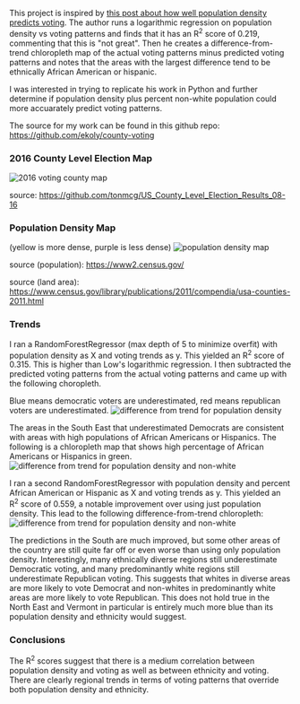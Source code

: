 This project is inspired by [this post about how well population density predicts voting](https://observablehq.com/@jake-low/how-well-does-population-density-predict-u-s-voting-outcome).
The author runs a logarithmic regression on population density vs voting patterns and finds that it
has an R<sup>2</sup> score of 0.219, commenting that this is "not great". Then he creates a difference-from-trend
chloropleth map of the actual voting patterns minus predicted voting patterns and notes that the areas with the largest
difference tend to be ethnically African American or hispanic.

I was interested in trying to replicate his work in Python and further determine if population density plus percent non-white population
could more accuarately predict voting patterns.

The source for my work can be found in this github repo: https://github.com/ekoly/county-voting

### 2016 County Level Election Map
![2016 voting county map](https://stromsy.nfshost.com/content/voting_df.png)

source: https://github.com/tonmcg/US_County_Level_Election_Results_08-16

### Population Density Map
(yellow is more dense, purple is less dense)
![population density map](https://stromsy.nfshost.com/content/dens_df.png)

source (population): https://www2.census.gov/

source (land area): https://www.census.gov/library/publications/2011/compendia/usa-counties-2011.html

### Trends
I ran a RandomForestRegressor (max depth of 5 to minimize overfit) with population density as X and voting trends as y. This yielded an R<sup>2</sup> score of 0.315.
This is higher than Low's logarithmic regression. I then subtracted the predicted voting patterns
from the actual voting patterns and came up with the following choropleth.

Blue means democratic voters are underestimated, red means republican voters are underestimated.
![difference from trend for population density](https://stromsy.nfshost.com/content/diff_df1.png)

The areas in the South East that underestimated Democrats are consistent with areas with high populations of African Americans or Hispanics.
The following is a chloropleth map that shows high percentage of African Americans or
Hispanics in green.
![difference from trend for population density and non-white](https://stromsy.nfshost.com/content/minorities.png)

I ran a second RandomForestRegressor with population density and percent African American or Hispanic as X and voting trends as y.
This yielded an R<sup>2</sup> score of 0.559, a notable improvement over using just population density. This lead to
the following difference-from-trend chloropleth:
![difference from trend for population density and non-white](https://stromsy.nfshost.com/content/diff_df2.png)

The predictions in the South are much improved, but some other areas of the country are still quite far off or even worse than
using only population density. Interestingly, many ethnically diverse regions still underestimate Democratic voting, and many predominantly white
regions still underestimate Republican voting. This suggests that whites in diverse areas are more likely to vote Democrat
and non-whites in predominantly white areas are more likely to vote Republican. This does not hold true in the North East and Vermont in particular
is entirely much more blue than its population density and ethnicity would suggest. 

### Conclusions
The R<sup>2</sup> scores suggest that there is a medium correlation between population density and voting as well as between
ethnicity and voting. There are clearly regional trends in terms of voting patterns that override both population density
and ethnicity.
